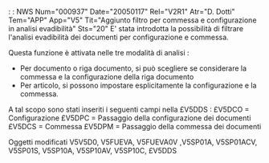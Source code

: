  :  : NWS Num="000937" Date="20050117" Rel="V2R1" Atr="D. Dotti" Tem="APP" App="V5" Tit="Aggiunto filtro per commessa e configurazione in analisi evadibilità" Sts="20"
E' stata introdotta la possibilità di filtrare l'analisi evadibilità dei documenti per configurazione e commessa.

Questa funzione è attivata nelle tre modalità di analisi : 
- Per documento o riga documento, si può scegliere se considerare la commessa e la configurazione
della riga documento
- Per articolo, si possono impostare esplicitamente la configurazione e la commessa.

A tal scopo sono stati inseriti i seguenti campi nella £V5DDS : 
£V5DCO =  Configurazione
£V5DPC =  Passaggio della configurazione dei documenti
£V5DCS =  Commessa
£V5DPM =  Passaggio della commessa dei documenti

Oggetti  modificati
V5V5D0, V5FUEVA, V5FUEVA0V ,V5SP01A, V5SP01ACV, V5SP01S, V5SP10A, V5SP10AV, V5SP10C, £V5DDS 